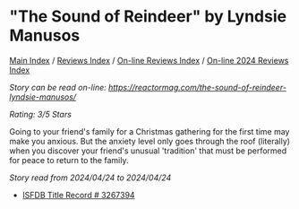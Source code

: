 # "The Sound of Reindeer" by Lyndsie Manusos

[Main Index](../../../README.md) / [Reviews Index](../../README.md) / [On-line Reviews Index](../README.md) / [On-line 2024 Reviews Index](README.md)

*Story can be read on-line: <https://reactormag.com/the-sound-of-reindeer-lyndsie-manusos/>*

*Rating: 3/5 Stars*

Going to your friend's family for a Christmas gathering for the first time may make you anxious. But the anxiety level only goes through the roof (literally) when you discover your friend's unusual 'tradition' that must be performed for peace to return to the family.

*Story read from 2024/04/24 to 2024/04/24*

- [ISFDB Title Record # 3267394](https://www.isfdb.org/cgi-bin/title.cgi?3267394)
